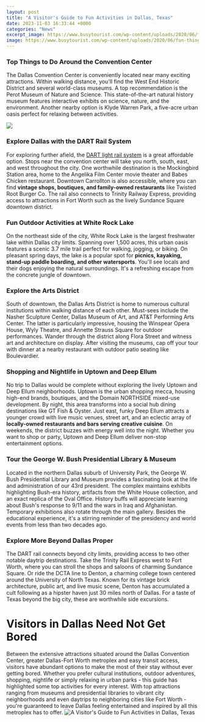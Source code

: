```yaml
---
layout: post
title: "A Visitor's Guide to Fun Activities in Dallas, Texas"
date: 2023-11-03 16:33:44 +0000
categories: "News"
excerpt_image: https://www.busytourist.com/wp-content/uploads/2020/06/fun-things-to-do-in-Dallas-TX-2.jpg
image: https://www.busytourist.com/wp-content/uploads/2020/06/fun-things-to-do-in-Dallas-TX-2.jpg
---
```


### Top Things to Do Around the Convention Center
The Dallas Convention Center is conveniently located near many exciting attractions. Within walking distance, you'll find the West End Historic District and several world-class museums. A top recommendation is the Perot Museum of Nature and Science. This state-of-the-art natural history museum features interactive exhibits on science, nature, and the environment. Another nearby option is Klyde Warren Park, a five-acre urban oasis perfect for relaxing between activities. 

![](https://i.pinimg.com/originals/5d/c2/fd/5dc2fdafbbf48052c54ff9199b5c33f5.jpg)
### Explore Dallas with the DART Rail System 
For exploring further afield, the [DART light rail system](https://logurl.github.io/2024-01-07-u72ec-u81ea-u6e38-u89c8-u632a-u5a01-u65c5-u884c-u5c0f-u8d34-u58eb/) is a great affordable option. Stops near the convention center will take you north, south, east, and west throughout the city. One worthwhile destination is the Mockingbird Station area, home to the Angelika Film Center movie theater and Babes Chicken restaurant. Downtown Carrollton is also accessible, where you can find **vintage shops, boutiques, and family-owned restaurants** like Twisted Root Burger Co. The rail also connects to Trinity Railway Express, providing access to attractions in Fort Worth such as the lively Sundance Square downtown district. 
### Fun Outdoor Activities at White Rock Lake
On the northeast side of the city, White Rock Lake is the largest freshwater lake within Dallas city limits. Spanning over 1,500 acres, this urban oasis features a scenic 3.7 mile trail perfect for walking, jogging, or biking. On pleasant spring days, the lake is a popular spot for **picnics, kayaking, stand-up paddle boarding, and other watersports**. You'll see locals and their dogs enjoying the natural surroundings. It's a refreshing escape from the concrete jungle of downtown.
### Explore the Arts District
South of downtown, the Dallas Arts District is home to numerous cultural institutions within walking distance of each other. Must-sees include the Nasher Sculpture Center, Dallas Museum of Art, and AT&T Performing Arts Center. The latter is particularly impressive, housing the Winspear Opera House, Wyly Theatre, and Annette Strauss Square for outdoor performances. Wander through the district along Flora Street and witness art and architecture on display. After visiting the museums, cap off your tour with dinner at a nearby restaurant with outdoor patio seating like Boulevardier. 
### Shopping and Nightlife in Uptown and Deep Ellum
No trip to Dallas would be complete without exploring the lively Uptown and Deep Ellum neighborhoods. Uptown is the urban shopping mecca, housing high-end brands, boutiques, and the Domain NORTHSIDE mixed-use development. By night, this area transforms into a social hub dining destinations like GT Fish & Oyster. Just east, funky Deep Ellum attracts a younger crowd with live music venues, street art, and an eclectic array of **locally-owned restaurants and bars serving creative cuisine**. On weekends, the district buzzes with energy well into the night. Whether you want to shop or party, Uptown and Deep Ellum deliver non-stop entertainment options. 
### Tour the George W. Bush Presidential Library & Museum
Located in the northern Dallas suburb of University Park, the George W. Bush Presidential Library and Museum provides a fascinating look at the life and administration of our 43rd president. The complex maintains exhibits highlighting Bush-era history, artifacts from the White House collection, and an exact replica of the Oval Office. History buffs will appreciate learning about Bush's response to 9/11 and the wars in Iraq and Afghanistan. Temporary exhibitions also rotate through the main gallery. Besides the educational experience, it's a stirring reminder of the presidency and world events from less than two decades ago.
### Explore More Beyond Dallas Proper
The DART rail connects beyond city limits, providing access to two other notable daytrip destinations. Take the Trinity Rail Express west to Fort Worth, where you can stroll the shops and saloons of charming Sundance Square. Or ride the DCTA line to Denton, a charming college town centered around the University of North Texas. Known for its vintage brick architecture, public art, and live music scene, Denton has accumulated a cult following as a hipster haven just 30 miles north of Dallas. For a taste of Texas beyond the big city, these are worthwhile side excursions.
# Visitors in Dallas Need Not Get Bored
Between the extensive attractions situated around the Dallas Convention Center, greater Dallas-Fort Worth metroplex and easy transit access, visitors have abundant options to make the most of their stay without ever getting bored. Whether you prefer cultural institutions, outdoor adventures, shopping, nightlife or simply relaxing in urban parks - this guide has highlighted some top activities for every interest. With top attractions ranging from museums and presidential libraries to vibrant city neighborhoods and even daytrips to neighboring cities like Fort Worth - you're guaranteed to leave Dallas feeling entertained and inspired by all this metroplex has to offer.
![A Visitor's Guide to Fun Activities in Dallas, Texas](https://www.busytourist.com/wp-content/uploads/2020/06/fun-things-to-do-in-Dallas-TX-2.jpg)